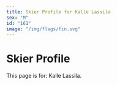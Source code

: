 ```yaml
---
title: Skier Profile for Kalle Lassila
sex: "M"
id: "161"
image: "/img/flags/fin.svg" 
---
```


# Skier Profile

This page is for: Kalle Lassila.
    